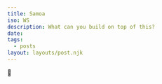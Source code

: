 ```yaml
---
title: Samoa
iso: WS
description: What can you build on top of this?
date: 
tags:
  - posts
layout: layouts/post.njk
---
```



🚀
